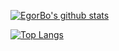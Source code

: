 [![EgorBo's github stats](https://github-readme-stats.vercel.app/api?username=EgorBo&theme=Gradient&show_icons=true&count_private=true&include_all_commits=true&custom_title=EgorBo%20statistics)](https://github.com/EgorBo)

[![Top Langs](https://github-readme-stats.vercel.app/api/top-langs/?username=EgorBo&theme=Gradient&hide=cmake,makefile)](https://github.com/EgorBo)
